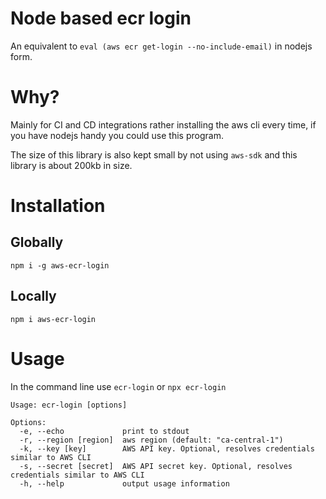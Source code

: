 # Node based ecr login

An equivalent to `eval (aws ecr get-login --no-include-email)`
in nodejs form.

# Why?

Mainly for CI and CD integrations rather installing the aws cli every time, if you have nodejs handy you could use this program.

The size of this library is also kept small by not using `aws-sdk` and this library is
about 200kb in size.

# Installation

## Globally

`npm i -g aws-ecr-login`

## Locally

`npm i aws-ecr-login`

# Usage

In the command line use `ecr-login` or `npx ecr-login`

```
Usage: ecr-login [options]

Options:
  -e, --echo             print to stdout
  -r, --region [region]  aws region (default: "ca-central-1")
  -k, --key [key]        AWS API key. Optional, resolves credentials similar to AWS CLI
  -s, --secret [secret]  AWS API secret key. Optional, resolves credentials similar to AWS CLI
  -h, --help             output usage information
```
